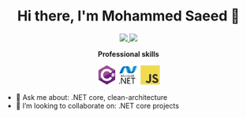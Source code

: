 <h1 align="center">Hi there, I'm Mohammed Saeed 👋</h1>

<p align="center">
 <a href="https://www.linkedin.com/in/mohamed-hamouda-57473a1a4/" target="_blank">
  <img src="https://img.icons8.com/fluent/48/000000/linkedin.png" />
 </a>
 <a href="https://twitter.com/MhmdSHamouda1" target="_blank">
  <img src="https://img.icons8.com/fluent/48/000000/twitter.png" />
 </a>
</p>

<p align="center"> 
 <strong>
  Professional skills
  </strong>
</p>

<p align="center"> 
  <img src="https://raw.githubusercontent.com/devicons/devicon/master/icons/csharp/csharp-original.svg" alt="csharp" width="40" height="40" />
  <img src="https://raw.githubusercontent.com/devicons/devicon/master/icons/dot-net/dot-net-original-wordmark.svg" alt="dotnet" width="40" height="40" />
  <img src="https://raw.githubusercontent.com/devicons/devicon/master/icons/javascript/javascript-original.svg" alt="javascript" width="40" height="40" />
</p>

- 💬 Ask me about: .NET core, clean-architecture
- 👯 I’m looking to collaborate on: .NET core projects

</br>


